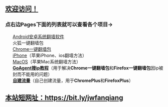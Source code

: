 <h2>
<a id="user-content-欢迎访问" class="anchor" href="#%E6%AC%A2%E8%BF%8E%E8%AE%BF%E9%97%AE" aria-hidden="true"><span class="octicon octicon-link"></span></a><a href="https://github.com/comeforu2012/truth/wiki">欢迎访问！</a>
</h2>

<h3>
<a id="user-content-点右边pages下面的列表就可以查看各个项目" class="anchor" href="#%E7%82%B9%E5%8F%B3%E8%BE%B9pages%E4%B8%8B%E9%9D%A2%E7%9A%84%E5%88%97%E8%A1%A8%E5%B0%B1%E5%8F%AF%E4%BB%A5%E6%9F%A5%E7%9C%8B%E5%90%84%E4%B8%AA%E9%A1%B9%E7%9B%AE" aria-hidden="true"><span class="octicon octicon-link"></span></a>点右边Pages下面的列表就可以查看各个项目→</h3>

<ul class="task-list">
<li>
<a href="https://github.com/bannedbook/fanqiang/wiki/android">Android安卓系统翻墙软件</a></li>
<li>
<a https://github.com/bannedbook/fanqiang/wiki/%E7%81%AB%E7%8B%90firefox%E4%B8%80%E9%94%AE%E7%BF%BB%E5%A2%99%E5%8C%85">火狐一键翻墙包</a></li>
<li>
<a href="https://github.com/bannedbook/fanqiang/wiki/Chrome%E4%B8%80%E9%94%AE%E7%BF%BB%E5%A2%99%E5%8C%85">Chrome一键翻墙包</a></li>
<li>
<a href="https://github.com/comeforu2012/truth/wiki/iPhone">iPhone</a>（苹果iPhone、ios翻墙方法）</li>
<li>
<a href="https://github.com/comeforu2012/truth/wiki/MacOS">MacOS</a>（苹果Mac系统翻墙方法）</li>
<li>
<strong><a href="https://github.com/bannedbook/fanqiang/wiki/Goagent%E6%90%9CIP%E6%95%99%E7%A8%8B">GoAgent搜ip教程</a></strong>（用于解决<strong>Chrome一键翻墙包</strong>和<strong>Firefox一键翻墙包</strong>因ip被封而不能用的问题）</li>
<li>
<strong><a href="https://github.com/comeforu2012/truth/wiki/%E8%87%AA%E5%BB%BA%E6%B5%81%E9%87%8F">自建流量</a></strong>（自己创建流量，用于<strong>ChromePlus</strong>和<strong>FirefoxPlus</strong>）</li>
</ul>

<h2>
<a href="https://bit.ly/jwfanqiang">本站短网址：https://bit.ly/jwfanqiang</a>
</h2>